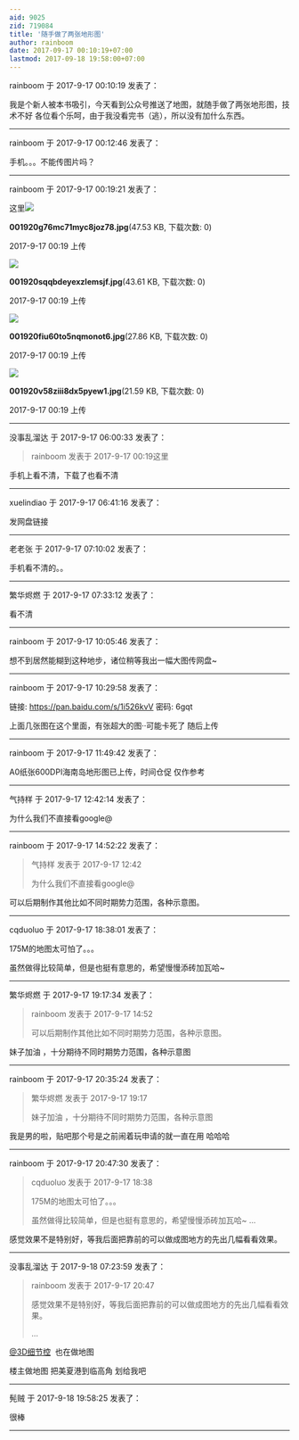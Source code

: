 ```yaml
---
aid: 9025
zid: 719084
title: '随手做了两张地形图'
author: rainboom
date: 2017-09-17 00:10:19+07:00
lastmod: 2017-09-18 19:58:00+07:00
---
```


rainboom 于 2017-9-17 00:10:19 发表了：

我是个新人被本书吸引，今天看到公众号推送了地图，就随手做了两张地形图，技术不好 各位看个乐呵，由于我没看完书（逃），所以没有加什么东西。

---------

rainboom 于 2017-9-17 00:12:46 发表了：

手机。。。不能传图片吗？

---------

rainboom 于 2017-9-17 00:19:21 发表了：

这里![](https://mirrors.tuna.tsinghua.edu.cn/osdn/lgqm/72877/001920g76mc71myc8joz78.jpg)



**001920g76mc71myc8joz78.jpg**(47.53 KB, 下载次数: 0)



2017-9-17 00:19 上传



![](https://mirrors.tuna.tsinghua.edu.cn/osdn/lgqm/72877/001920sqqbdeyexzlemsjf.jpg)



**001920sqqbdeyexzlemsjf.jpg**(43.61 KB, 下载次数: 0)



2017-9-17 00:19 上传



![](https://mirrors.tuna.tsinghua.edu.cn/osdn/lgqm/72877/001920fiu60to5nqmonot6.jpg)



**001920fiu60to5nqmonot6.jpg**(27.86 KB, 下载次数: 0)



2017-9-17 00:19 上传



![](https://mirrors.tuna.tsinghua.edu.cn/osdn/lgqm/72877/001920v58ziii8dx5pyew1.jpg)



**001920v58ziii8dx5pyew1.jpg**(21.59 KB, 下载次数: 0)



2017-9-17 00:19 上传

---------

没事乱溜达 于 2017-9-17 06:00:33 发表了：

> rainboom 发表于 2017-9-17 00:19这里



手机上看不清，下载了也看不清

---------

xuelindiao 于 2017-9-17 06:41:16 发表了：

发网盘链接

---------

老老张 于 2017-9-17 07:10:02 发表了：

手机看不清的。。

---------

繁华烬燃 于 2017-9-17 07:33:12 发表了：

看不清

---------

rainboom 于 2017-9-17 10:05:46 发表了：

想不到居然能糊到这种地步，诸位稍等我出一幅大图传网盘~

---------

rainboom 于 2017-9-17 10:29:58 发表了：

链接: https://pan.baidu.com/s/1i526kvV 密码: 6gqt

上面几张图在这个里面，有张超大的图··可能卡死了 随后上传

---------

rainboom 于 2017-9-17 11:49:42 发表了：

A0纸张600DPI海南岛地形图已上传，时间仓促 仅作参考

---------

气持样 于 2017-9-17 12:42:14 发表了：

为什么我们不直接看google@

---------

rainboom 于 2017-9-17 14:52:22 发表了：

> 气持样 发表于 2017-9-17 12:42
> 
> 为什么我们不直接看google@



可以后期制作其他比如不同时期势力范围，各种示意图。

---------

cqduoluo 于 2017-9-17 18:38:01 发表了：

175M的地图太可怕了。。。

虽然做得比较简单，但是也挺有意思的，希望慢慢添砖加瓦哈~

---------

繁华烬燃 于 2017-9-17 19:17:34 发表了：

> rainboom 发表于 2017-9-17 14:52
> 
> 可以后期制作其他比如不同时期势力范围，各种示意图。



妹子加油 ，十分期待不同时期势力范围，各种示意图

---------

rainboom 于 2017-9-17 20:35:24 发表了：

> 繁华烬燃 发表于 2017-9-17 19:17
> 
> 妹子加油 ，十分期待不同时期势力范围，各种示意图



我是男的啦，贴吧那个号是之前闹着玩申请的就一直在用 哈哈哈

---------

rainboom 于 2017-9-17 20:47:30 发表了：

> cqduoluo 发表于 2017-9-17 18:38
> 
> 175M的地图太可怕了。。。
> 
> 虽然做得比较简单，但是也挺有意思的，希望慢慢添砖加瓦哈~ ...



感觉效果不是特别好，等我后面把靠前的可以做成图地方的先出几幅看看效果。

---------

没事乱溜达 于 2017-9-18 07:23:59 发表了：

> rainboom 发表于 2017-9-17 20:47
> 
> 感觉效果不是特别好，等我后面把靠前的可以做成图地方的先出几幅看看效果。
> 
> ...



[@3D细节控](http://bbs.northdy.com/space-uid-107091.html)  也在做地图

楼主做地图 把美夏港到临高角 划给我吧

---------

髡贼 于 2017-9-18 19:58:25 发表了：

很棒

---------

